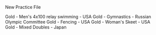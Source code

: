 New Practice File


Gold - Men's 4x100 relay swimming - USA
Gold - Gymnastics - Russian Olympic Committee 
Gold - Fencing - USA
Gold - Woman's Skeet - USA
Gold - Mixed Doubles - Japan